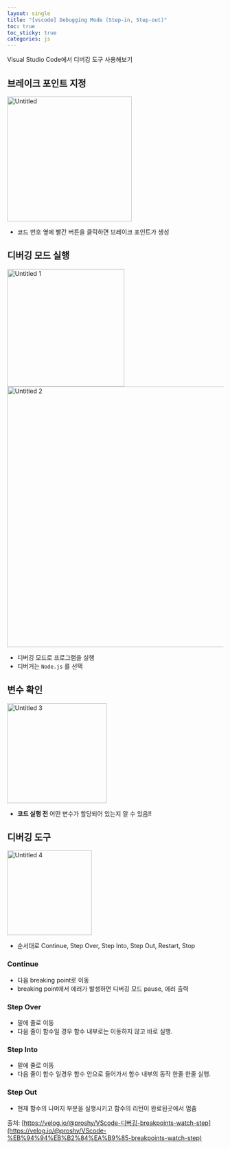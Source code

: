 ```yaml
---
layout: single
title: "[vscode] Debugging Mode (Step-in, Step-out)"
toc: true
toc_sticky: true
categories: js
---
```


Visual Studio Code에서 디버깅 도구 사용해보기

## **브레이크 포인트 지정**

<img width="290" alt="Untitled" src="https://github.com/KimGyeongLock/KimGyeongLock.github.io/assets/63464299/1d3b7040-2de8-4515-b75a-aa6b6a502566">

- 코드 번호 옆에 빨간 버튼을 클릭하면 브레이크 포인트가 생성

## 디버깅 모드 실행

<img width="273" alt="Untitled 1" src="https://github.com/KimGyeongLock/KimGyeongLock.github.io/assets/63464299/7d711e78-d81f-44cd-a52e-5f69e69bbbb2">

<img width="606" alt="Untitled 2" src="https://github.com/KimGyeongLock/KimGyeongLock.github.io/assets/63464299/81a61c13-d4d5-43a1-b0d7-fad46bdec5be">

- 디버깅 모드로 프로그램을 실행
- 디버거는 `Node.js` 를 선택

## 변수 확인

<img width="232" alt="Untitled 3" src="https://github.com/KimGyeongLock/KimGyeongLock.github.io/assets/63464299/5bc5f962-18b4-42d0-b914-cabd5ba88365">

- **코드 실행 전** 어떤 변수가 할당되어 있는지 알 수 있음!!

## 디버깅 도구

<img width="197" alt="Untitled 4" src="https://github.com/KimGyeongLock/KimGyeongLock.github.io/assets/63464299/822ff731-00ac-48e4-b468-2d580f580a9a">

- 순서대로 Continue, Step Over, Step Into, Step Out, Restart, Stop

### Continue

- 다음 breaking point로 이동
- breaking point에서 에러가 발생하면 디버깅 모드 pause, 에러 출력

### Step Over

- 밑에 줄로 이동
- 다음 줄이 함수일 경우 함수 내부로는 이동하지 않고 바로 실행.

### Step Into

- 밑에 줄로 이동
- 다음 줄이 함수 일경우 함수 안으로 들어가서 함수 내부의 동작 한줄 한줄 실행.

### Step Out

- 현재 함수의 나머지 부분을 실행시키고 함수의 리턴이 완료된곳에서 멈춤

출처: [https://velog.io/@proshy/VScode-디버깅-breakpoints-watch-step](https://velog.io/@proshy/VScode-%EB%94%94%EB%B2%84%EA%B9%85-breakpoints-watch-step)

